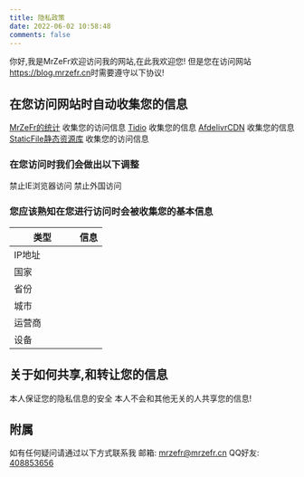 ```yaml
---
title: 隐私政策
date: 2022-06-02 10:58:48
comments: false
---
```

<script defer src="https://cdn.mrzefr.cn/npm/hexo-mrzefr-filebed@1.3.4/js/privacy.js"></script>
你好,我是MrZeFr欢迎访问我的网站,在此我欢迎您!
但是您在访问网站<span class="p blue">https://blog.mrzefr.cn</span>时需要遵守以下协议!
## 在您访问网站时自动收集您的信息
<span class="p blue"><a href="https://tongji.mrzefr.cn" data-pjax-state="">MrZeFr的统计</a></span> 收集您的访问信息
<span class="p blue"><a href="https://tidio.com" data-pjax-state="">Tidio</a></span> 收集您的信息
<span class="p blue"><a href="https://cdn.Afdelivr.top" data-pjax-state="">AfdelivrCDN</a></span> 收集您的信息
<span class="p blue"><a href="https://www.staticfile.org" data-pjax-state="">StaticFile静态资源库</a></span> 收集您的访问信息 
### 在您访问时我们会做出以下调整
<span class="p blue">禁止IE浏览器访问</span>
<span class="p blue">禁止外国访问</span>
### 您应该熟知在您进行访问时会被收集您的基本信息
| 类型<div style="width:100px">          | 信息                                  |
|-------------|-------------------------------------|
| IP地址        | <div id="userAgentIp"></div>                  |
| 国家        | <div id="userAgentCountry"></div>                  |
| 省份        | <div id="userAgentRegion"></div>                  |
| 城市        | <div id="userAgentCity"></div>                  |
| 运营商        | <div id="userAgentIsp"></div>                  |
| 设备        | <div id="userAgentDevice"></div>                  |
<script type="text/javascript">getIpInfo()</script>
## 关于如何共享,和转让您的信息
本人保证您的隐私信息的安全
本人不会和其他无关的人共享您的信息!
## 附属
如有任何疑问请通过以下方式联系我
邮箱: <span class="p blue"><a href="mailto:mrzefr@mrzefr.cn" data-pjax-state="">mrzefr@mrzefr.cn</a></span>
QQ好友: <span class="p blue"><a href="https://wpa.qq.com/msgrd?v=3&uin=408853656&site=qq&menu=yes" data-pjax-state="">408853656</a></span>

